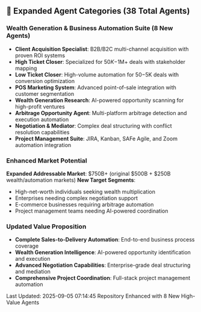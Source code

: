 

## 🎯 Expanded Agent Categories (38 Total Agents)

### Wealth Generation & Business Automation Suite (8 New Agents)
- **Client Acquisition Specialist**: B2B/B2C multi-channel acquisition with proven ROI systems
- **High Ticket Closer**: Specialized for $50K-$1M+ deals with stakeholder mapping
- **Low Ticket Closer**: High-volume automation for $50-$5K deals with conversion optimization
- **POS Marketing System**: Advanced point-of-sale integration with customer segmentation  
- **Wealth Generation Research**: AI-powered opportunity scanning for high-profit ventures
- **Arbitrage Opportunity Agent**: Multi-platform arbitrage detection and execution automation
- **Negotiation & Mediator**: Complex deal structuring with conflict resolution capabilities
- **Project Management Suite**: JIRA, Kanban, SAFe Agile, and Zoom automation integration

### Enhanced Market Potential
**Expanded Addressable Market**: $750B+ (original $500B + $250B wealth/automation markets)
**New Target Segments**: 
- High-net-worth individuals seeking wealth multiplication
- Enterprises needing complex negotiation support  
- E-commerce businesses requiring arbitrage automation
- Project management teams needing AI-powered coordination

### Updated Value Proposition
- **Complete Sales-to-Delivery Automation**: End-to-end business process coverage
- **Wealth Generation Intelligence**: AI-powered opportunity identification and execution
- **Advanced Negotiation Capabilities**: Enterprise-grade deal structuring and mediation
- **Comprehensive Project Coordination**: Full-stack project management automation

Last Updated: 2025-09-05 07:14:45
Repository Enhanced with 8 New High-Value Agents
